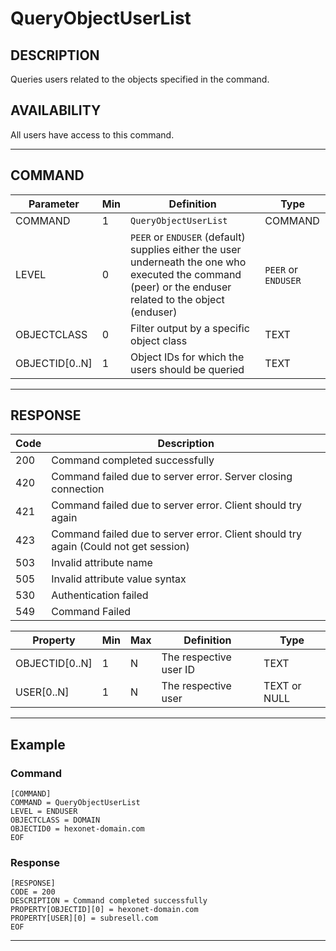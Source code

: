 # QueryObjectUserList

## DESCRIPTION
Queries users related to the objects specified in the command.

## AVAILABILITY
All users have access to this command.

----
## COMMAND

Parameter | Min | Definition | Type
---- | ---- | ---- | ----
COMMAND | 1 | `QueryObjectUserList` | COMMAND
LEVEL | 0 | `PEER` or `ENDUSER` (default) supplies either the user underneath the one who executed the command (peer) or the enduser related to the object (enduser) | `PEER` or `ENDUSER`
OBJECTCLASS | 0 | Filter output by a specific object class | TEXT
OBJECTID[0..N] | 1 | Object IDs for which the users should be queried | TEXT

----
## RESPONSE

Code | Description
---- | ----
200 | Command completed successfully
420 | Command failed due to server error. Server closing connection
421 | Command failed due to server error. Client should try again
423 | Command failed due to server error. Client should try again (Could not get session)
503 | Invalid attribute name
505 | Invalid attribute value syntax
530 | Authentication failed
549 | Command Failed

Property | Min | Max | Definition | Type
---- | ---- | ---- | ---- | ----
OBJECTID[0..N] | 1 | N | The respective user ID | TEXT
USER[0..N] | 1 | N | The respective user | TEXT or NULL

----
## Example

### Command

```
[COMMAND]
COMMAND = QueryObjectUserList
LEVEL = ENDUSER
OBJECTCLASS = DOMAIN
OBJECTID0 = hexonet-domain.com
EOF
```
### Response

```
[RESPONSE]
CODE = 200
DESCRIPTION = Command completed successfully
PROPERTY[OBJECTID][0] = hexonet-domain.com
PROPERTY[USER][0] = subresell.com
EOF
```

----
